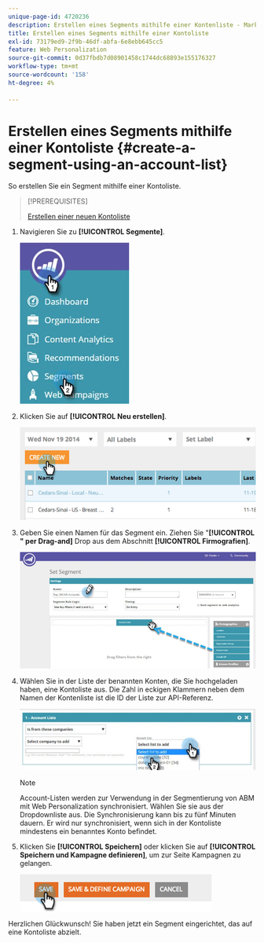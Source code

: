 ```yaml
---
unique-page-id: 4720236
description: Erstellen eines Segments mithilfe einer Kontenliste - Marketo-Dokumente - Produktdokumentation
title: Erstellen eines Segments mithilfe einer Kontoliste
exl-id: 73179ed9-2f9b-46df-abfa-6e8ebb645cc5
feature: Web Personalization
source-git-commit: 0d37fbdb7d08901458c1744dc68893e155176327
workflow-type: tm+mt
source-wordcount: '158'
ht-degree: 4%

---
```


# Erstellen eines Segments mithilfe einer Kontoliste {#create-a-segment-using-an-account-list}

So erstellen Sie ein Segment mithilfe einer Kontoliste.

>[!PREREQUISITES]
>
>[Erstellen einer neuen Kontoliste](/help/marketo/product-docs/target-account-management/target/account-lists.md)

1. Navigieren Sie zu **[!UICONTROL Segmente]**.

   ![](assets/new-dropdown-segments-hand-no-account-list.jpg)

1. Klicken Sie auf **[!UICONTROL Neu erstellen]**.

   ![](assets/image2014-11-19-19-3a33-3a47.png)

1. Geben Sie einen Namen für das Segment ein. Ziehen Sie &quot;**[!UICONTROL &quot; per Drag-and]** Drop aus dem Abschnitt **[!UICONTROL Firmografien]**.

   ![](assets/set-segment-hands.jpg)

1. Wählen Sie in der Liste der benannten Konten, die Sie hochgeladen haben, eine Kontoliste aus. Die Zahl in eckigen Klammern neben dem Namen der Kontenliste ist die ID der Liste zur API-Referenz.

   ![](assets/select-list-for-segment-hands.jpg)

   >[!NOTE]
   >
   >Account-Listen werden zur Verwendung in der Segmentierung von ABM mit Web Personalization synchronisiert. Wählen Sie sie aus der Dropdownliste aus. Die Synchronisierung kann bis zu fünf Minuten dauern. Er wird nur synchronisiert, wenn sich in der Kontoliste mindestens ein benanntes Konto befindet.

1. Klicken Sie **[!UICONTROL Speichern]** oder klicken Sie auf **[!UICONTROL Speichern und Kampagne definieren]**, um zur Seite Kampagnen zu gelangen.

   ![](assets/image2014-11-19-19-3a48-3a20.png)

Herzlichen Glückwunsch! Sie haben jetzt ein Segment eingerichtet, das auf eine Kontoliste abzielt.
